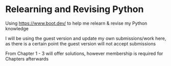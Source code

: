 
# Relearning and Revising Python

Using https://www.boot.dev/ to help me relearn & revise my Python knowledge

I will be using the guest version and update my own submissions/work here, 
as there is a certain point the guest version will not accept submissions

From Chapter 1 - 3 will offer solutions, however membership is required for Chapters afterwards
